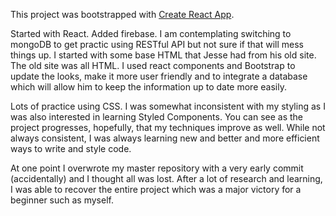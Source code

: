 This project was bootstrapped with [Create React App](https://github.com/facebook/create-react-app).
 
Started with React. Added firebase. I am contemplating switching to mongoDB to get practic using RESTful API but not sure if that will mess things up. I started with some base HTML that Jesse had from his old site. The old site was all HTML. I used react components and Bootstrap to update the looks, make it more user friendly and to integrate a database which will allow him to keep the information up to date more easily. 

Lots of practice using CSS. I was somewhat inconsistent with my styling as I was also interested in learning Styled Components. You can see as the project progresses, hopefully, that my techniques improve as well. While not always consistent, I was always learning new and better and more efficient ways to write and style code.

At one point I overwrote my master repository with a very early commit (accidentally) and I thought all was lost. After a lot of research and learning, I was able to recover the entire project which was a major victory for a beginner such as myself.

